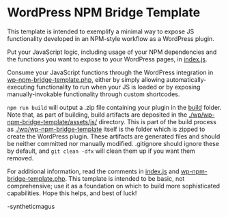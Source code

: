 # WordPress NPM Bridge Template

This template is intended to exemplify a minimal way to expose JS functionality 
developed in an NPM-style workflow as a WordPress plugin.

Put your JavaScript logic, including usage of your NPM dependencies and the
functions you want to expose to your WordPress pages, in 
[index.js](./src/index.js).

Consume your JavaScript functions through the WordPress integration in 
[wp-npm-bridge-template.php](wp/wp-npm-bridge-template/wp-npm-bridge-template.php),
either by simply allowing automatically-executing functionality to run when your
JS is loaded or by exposing manually-invokable functionality through custom
shortcodes.

`npm run build` will output a .zip file containing your plugin in the 
[build](./build) folder. Note that, as part of building, build artifacts are
deposited in the 
[./wp/wp-npm-bridge-template/assets/js/](./wp/wp-npm-bridge-template/assets/js/)
directory. This is part of the build process as 
[./wp/wp-npm-bridge-template](./wp/wp-npm-bridge-template/) itself is the folder which
is zipped to create the WordPress plugin. These artifacts are generated files and
should be neither committed nor manually modified. .gitignore should ignore these
by default, and `git clean -dfx` will clean them up if you want them removed.

For additional information, read the comments in [index.js](./src/index.js) and
[wp-npm-bridge-template.php](wp/wp-npm-bridge-template/wp-npm-bridge-template.php).
This template is intended to be basic, not comprehensive; use it as a foundation
on which to build more sophisticated capabilities. Hope this helps, and best of luck!

-syntheticmagus
